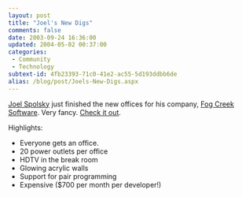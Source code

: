 ```yaml
---
layout: post
title: "Joel's New Digs"
comments: false
date: 2003-09-24 16:36:00
updated: 2004-05-02 00:37:00
categories:
 - Community
 - Technology
subtext-id: 4fb23393-71c0-41e2-ac55-5d193ddbb6de
alias: /blog/post/Joels-New-Digs.aspx
---
```



[Joel Spolsky](http://www.joelonsoftware.com/) just finished the new offices for his company, [Fog Creek Software](http://www.fogcreek.com/). Very fancy. [Check it out](http://www.joelonsoftware.com/articles/BionicOffice.html).

Highlights:

  * Everyone gets an office.
  * 20 power outlets per office
  * HDTV in the break room
  * Glowing acrylic walls
  * Support for pair programming
  * Expensive ($700 per month per developer!)
